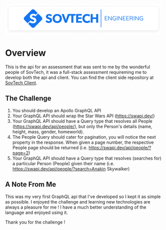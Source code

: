 
![logo](./logo.png)

# Overview

This is the api for an assessment that was sent to me by the wonderful people of SovTech, it was a full-stack assessment requireming me to develop both the api and client. You can find the client side repository at [SovTech Client](https://github.com/CorrieGra/sovtech-client).

## The Challenge 

1. You should develop an Apollo GraphQL API 
2. Your GraphQL API should wrap the Star Wars API (https://swapi.dev/)
3. Your GraphQL API should have a Query type that resolves all People (https://swapi.dev/api/people/), but only the Person's details (name, height, mass, gender, homeworld).
4. The People Query should cater for pagination, you will notice the next property in the response. When given a page number, the respective People page should be returned (i.e. https://swapi.dev/api/people/?page=2)
5. Your GraphQL API should have a Query type that resolves (searches for) a particular Person (People) given their name (i.e. https://swapi.dev/api/people/?search=Anakin Skywalker)

## A Note From Me

This was my very first GraphQL api that I've developed so I kept it as simple as possible. I enjoyed the challenge and learning new technologies are always a pleasure for me ! I have a much better understanding of the language and enjoyed using it.

Thank you for the challenge !